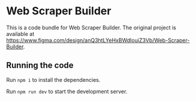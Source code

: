 
  # Web Scraper Builder

  This is a code bundle for Web Scraper Builder. The original project is available at https://www.figma.com/design/anQ3htLYeHxBWdIouiZ3Vb/Web-Scraper-Builder.

  ## Running the code

  Run `npm i` to install the dependencies.

  Run `npm run dev` to start the development server.
  